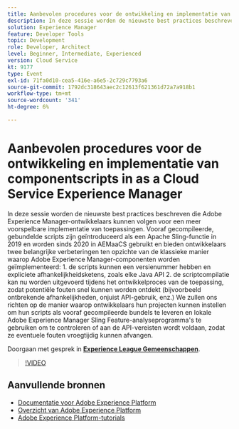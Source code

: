 ```yaml
---
title: Aanbevolen procedures voor de ontwikkeling en implementatie van componentscripts in as a Cloud Service Experience Manager
description: In deze sessie worden de nieuwste best practices beschreven die Adobe Experience Manager-ontwikkelaars kunnen volgen voor een meer voorspelbare implementatie van toepassingen. Vooraf gecompileerde, gebundelde scripts zijn geïntroduceerd als een Apache Sling-functie in 2019 en worden sinds 2020 in AEMaaCS gebruikt en bieden ontwikkelaars twee belangrijke verbeteringen ten opzichte van de klassieke manier waarop Adobe Experience Manager-componenten worden geïmplementeerd - 1. de scripts kunnen een versienummer hebben en expliciete afhankelijkheidsketens, zoals elke Java API 2. de scriptcompilatie kan nu worden uitgevoerd tijdens het ontwikkelproces van de toepassing, zodat potentiële fouten snel kunnen worden ontdekt (bijvoorbeeld ontbrekende afhankelijkheden, onjuist API-gebruik, enz.) We zullen ons richten op de manier waarop ontwikkelaars hun projecten kunnen instellen om hun scripts als vooraf gecompileerde bundels te leveren en lokale Adobe Experience Manager Sling Feature-analyseprogramma's te gebruiken om te controleren of aan de API-vereisten wordt voldaan, zodat ze eventuele fouten vroegtijdig kunnen afvangen.
solution: Experience Manager
feature: Developer Tools
topic: Development
role: Developer, Architect
level: Beginner, Intermediate, Experienced
version: Cloud Service
kt: 9177
type: Event
exl-id: 71fa0d10-cea5-416e-a6e5-2c729c7793a6
source-git-commit: 1792dc318643aec2c12613f621361d72a7a918b1
workflow-type: tm+mt
source-wordcount: '341'
ht-degree: 6%

---
```


# Aanbevolen procedures voor de ontwikkeling en implementatie van componentscripts in as a Cloud Service Experience Manager

In deze sessie worden de nieuwste best practices beschreven die Adobe Experience Manager-ontwikkelaars kunnen volgen voor een meer voorspelbare implementatie van toepassingen. Vooraf gecompileerde, gebundelde scripts zijn geïntroduceerd als een Apache Sling-functie in 2019 en worden sinds 2020 in AEMaaCS gebruikt en bieden ontwikkelaars twee belangrijke verbeteringen ten opzichte van de klassieke manier waarop Adobe Experience Manager-componenten worden geïmplementeerd: 1. de scripts kunnen een versienummer hebben en expliciete afhankelijkheidsketens, zoals elke Java API 2. de scriptcompilatie kan nu worden uitgevoerd tijdens het ontwikkelproces van de toepassing, zodat potentiële fouten snel kunnen worden ontdekt (bijvoorbeeld ontbrekende afhankelijkheden, onjuist API-gebruik, enz.) We zullen ons richten op de manier waarop ontwikkelaars hun projecten kunnen instellen om hun scripts als vooraf gecompileerde bundels te leveren en lokale Adobe Experience Manager Sling Feature-analyseprogramma&#39;s te gebruiken om te controleren of aan de API-vereisten wordt voldaan, zodat ze eventuele fouten vroegtijdig kunnen afvangen.

Doorgaan met gesprek in **[Experience League Gemeenschappen](https://adobe.ly/3zJrS0f)**.

>[!VIDEO](https://video.tv.adobe.com/v/337851/?quality=12&learn=on&hidetitle=true)

## Aanvullende bronnen

- [Documentatie voor Adobe Experience Platform](https://experienceleague.adobe.com/docs/experience-platform.html)
- [Overzicht van Adobe Experience Platform](https://experienceleague.adobe.com/docs/experience-platform/landing/home.html)
- [Adobe Experience Platform-tutorials](https://experienceleague.adobe.com/docs/platform-learn/tutorials/overview.html?lang=nl)
